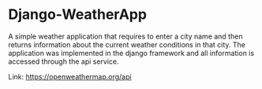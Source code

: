 # Django-WeatherApp
A simple weather application that requires to enter a city name and then returns information about the current weather conditions in that city. 
The application was implemented in the django framework and all information is accessed through the api service.

Link:  https://openweathermap.org/api

